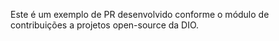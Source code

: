 Este é um exemplo de PR desenvolvido conforme o módulo de contribuições a projetos open-source da DIO.
